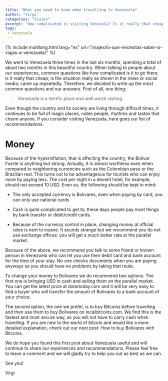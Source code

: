 ```yaml
---
title: "What you need to know when travelling to Venezuela"
author: "Virgi"
categories: "Viajes"
excerpt: "How complicated is visiting Venzuela? Is it really that cheap? Do news and social media reflect the situation corectly?"
tags: 
 - Venezuela
---
```


{% include multilang.html lang="es" url="/viajes/lo-que-necesitas-saber-si-viajas-a-venezuela/" %}

<span class="dropcap">W</span>e went to Venezuela three times in the last six months, spending a total of about two months in this beautiful country. When talking to people about our experiences, common questions like how complicated is it to go there; is it really that cheap; is the situation really as shown in the news or social media; came up repeatedly. Therefore, we decided to write up the most common questions and our answers. First of all, one thing: 

> Venezuela is a terrific place and well worth visiting.

Even though the country and its society are living through difficult times, it continues to be full of magic places, noble people, rhythms and tastes that charm anyone. If you consider visiting Venezuela, here goes our list of recommendations.

# Money

Because of the hyperinflation, that is affecting the country, the Bolivar Fuerte is anything but strong. Actually, it is almost worthless even when compared to neighboring currencies such as the Colombian peso or the Brazilian real. This turns out to be advantageous for tourists who can enjoy more by paying less. The cost per night in a decent hotel, for example, should not exceed 10 USD. Even so, the following should be kept in mind:

-	The only accepted currency is Bolivares, even when paying by card, you can only use national cards

-	Cash is quite complicated to get to; these days people pay most things by bank transfer or debit/credit cards.

-	Because of the currency control in place, changing money at official rates is next to insane. It sounds strange but we recommend you do not use exchange offices: you will get a much better rate at the parallel market.

Because of the above, we recommend you talk to some friend or known person in Venezuela who can let you use their debit card and bank account for the time of your stay. No one checks documents when you are paying anyways so you should have no problems by taking that route.

To change your money to Bolivares we do recommend two options. The first one is bringing USD in cash and selling them on the parallel market. You can get the latest price at dolartoday.com and it will be very easy to find a buyer who will transfer the amount of Bolivares to a bank account of your choice.

The second option, the one we prefer, is to buy Bitcoins before travelling and then use them to buy Bolivares on localbitcoins.com. We find this is the fastest and most secure way, as you will not have to carry cash when travelling. If you are new to the world of bitcoin and would like a more detailed explanation, check out our next post: How to buy Bolivares with Bitcoins.

We do hope you found this first post about Venezuela useful and will continue to share our experiences and recommendations. Please feel free to leave a comment and we will gladly try to help you out as best as we can.

See you!

Virgi
